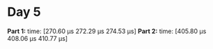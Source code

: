 # Day 5

**Part 1:** time:   [270.60 µs 272.29 µs 274.53 µs]
**Part 2:** time:   [405.80 µs 408.06 µs 410.77 µs]
